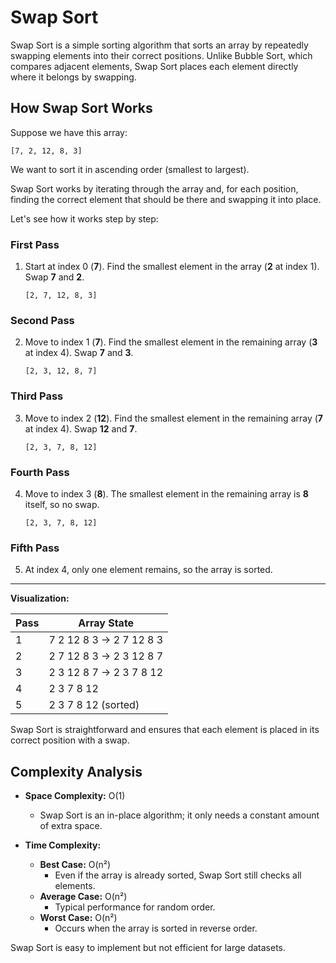 # Swap Sort

Swap Sort is a simple sorting algorithm that sorts an array by repeatedly swapping elements into their correct positions. Unlike Bubble Sort, which compares adjacent elements, Swap Sort places each element directly where it belongs by swapping.

## How Swap Sort Works

Suppose we have this array:

```
[7, 2, 12, 8, 3]
```

We want to sort it in ascending order (smallest to largest).

Swap Sort works by iterating through the array and, for each position, finding the correct element that should be there and swapping it into place.

Let's see how it works step by step:

### First Pass

1. Start at index 0 (**7**). Find the smallest element in the array (**2** at index 1). Swap **7** and **2**.
    ```
    [2, 7, 12, 8, 3]
    ```

### Second Pass

2. Move to index 1 (**7**). Find the smallest element in the remaining array (**3** at index 4). Swap **7** and **3**.
    ```
    [2, 3, 12, 8, 7]
    ```

### Third Pass

3. Move to index 2 (**12**). Find the smallest element in the remaining array (**7** at index 4). Swap **12** and **7**.
    ```
    [2, 3, 7, 8, 12]
    ```

### Fourth Pass

4. Move to index 3 (**8**). The smallest element in the remaining array is **8** itself, so no swap.
    ```
    [2, 3, 7, 8, 12]
    ```

### Fifth Pass

5. At index 4, only one element remains, so the array is sorted.

---

**Visualization:**

| Pass | Array State                  |
| ---- | ---------------------------- |
| 1    | 7 2 12 8 3 → 2 7 12 8 3      |
| 2    | 2 7 12 8 3 → 2 3 12 8 7      |
| 3    | 2 3 12 8 7 → 2 3 7 8 12      |
| 4    | 2 3 7 8 12                   |
| 5    | 2 3 7 8 12 (sorted)          |

Swap Sort is straightforward and ensures that each element is placed in its correct position with a swap.

## Complexity Analysis

- **Space Complexity:** O(1)

  - Swap Sort is an in-place algorithm; it only needs a constant amount of extra space.

- **Time Complexity:**
  - **Best Case:** O(n²)
     - Even if the array is already sorted, Swap Sort still checks all elements.
  - **Average Case:** O(n²)
     - Typical performance for random order.
  - **Worst Case:** O(n²)
     - Occurs when the array is sorted in reverse order.

Swap Sort is easy to implement but not efficient for large datasets.